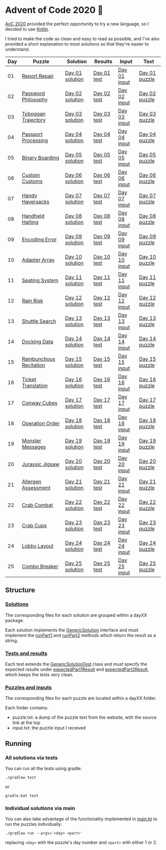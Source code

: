 # Advent of Code 2020 :christmas_tree:

[AoC 2020](http://adventofcode.com/2020) provided the perfect opportunity to try a new language, so I decided to use [Kotlin](https://kotlinlang.org/).

I tried to make the code as clean and easy to read as possible, and I've also provided a short explanation to most solutions so that they're easier to understand.

|Day|Puzzle|Solution|Results|Input|Text|
|-----|-----|-----|-----|-----|-----|
|01|[Report Repair](http://adventofcode.com/2020/day/1)|[Day 01 solution](/src/main/kotlin/solutions/day01/Solution.kt)|[Day 01 test](/src/test/kotlin/solutions/day01/SolutionTest.kt)|[Day 01 input](/src/main/resources/solutions/day01/input.txt)|[Day 01 puzzle](/src/main/resources/solutions/day01/puzzle.txt)|
|02|[Password Philosophy](http://adventofcode.com/2020/day/2)|[Day 02 solution](/src/main/kotlin/solutions/day02/Solution.kt)|[Day 02 test](/src/test/kotlin/solutions/day02/SolutionTest.kt)|[Day 02 input](/src/main/resources/solutions/day02/input.txt)|[Day 02 puzzle](/src/main/resources/solutions/day02/puzzle.txt)|
|03|[Toboggan Trajectory](http://adventofcode.com/2020/day/3)|[Day 03 solution](/src/main/kotlin/solutions/day03/Solution.kt)|[Day 03 test](/src/test/kotlin/solutions/day03/SolutionTest.kt)|[Day 03 input](/src/main/resources/solutions/day03/input.txt)|[Day 03 puzzle](/src/main/resources/solutions/day03/puzzle.txt)|
|04|[Passport Processing](http://adventofcode.com/2020/day/4)|[Day 04 solution](/src/main/kotlin/solutions/day04/Solution.kt)|[Day 04 test](/src/test/kotlin/solutions/day04/SolutionTest.kt)|[Day 04 input](/src/main/resources/solutions/day04/input.txt)|[Day 04 puzzle](/src/main/resources/solutions/day04/puzzle.txt)|
|05|[Binary Boarding](http://adventofcode.com/2020/day/5)|[Day 05 solution](/src/main/kotlin/solutions/day05/Solution.kt)|[Day 05 test](/src/test/kotlin/solutions/day05/SolutionTest.kt)|[Day 05 input](/src/main/resources/solutions/day05/input.txt)|[Day 05 puzzle](/src/main/resources/solutions/day05/puzzle.txt)|
|06|[Custom Customs](http://adventofcode.com/2020/day/6)|[Day 06 solution](/src/main/kotlin/solutions/day06/Solution.kt)|[Day 06 test](/src/test/kotlin/solutions/day06/SolutionTest.kt)|[Day 06 input](/src/main/resources/solutions/day06/input.txt)|[Day 06 puzzle](/src/main/resources/solutions/day06/puzzle.txt)|
|07|[Handy Haversacks](http://adventofcode.com/2020/day/7)|[Day 07 solution](/src/main/kotlin/solutions/day07/Solution.kt)|[Day 07 test](/src/test/kotlin/solutions/day07/SolutionTest.kt)|[Day 07 input](/src/main/resources/solutions/day07/input.txt)|[Day 07 puzzle](/src/main/resources/solutions/day07/puzzle.txt)|
|08|[Handheld Halting](http://adventofcode.com/2020/day/8)|[Day 08 solution](/src/main/kotlin/solutions/day08/Solution.kt)|[Day 08 test](/src/test/kotlin/solutions/day08/SolutionTest.kt)|[Day 08 input](/src/main/resources/solutions/day08/input.txt)|[Day 08 puzzle](/src/main/resources/solutions/day08/puzzle.txt)|
|09|[Encoding Error](http://adventofcode.com/2020/day/9)|[Day 09 solution](/src/main/kotlin/solutions/day09/Solution.kt)|[Day 09 test](/src/test/kotlin/solutions/day09/SolutionTest.kt)|[Day 09 input](/src/main/resources/solutions/day09/input.txt)|[Day 09 puzzle](/src/main/resources/solutions/day09/puzzle.txt)|
|10|[Adapter Array](http://adventofcode.com/2020/day/10)|[Day 10 solution](/src/main/kotlin/solutions/day10/Solution.kt)|[Day 10 test](/src/test/kotlin/solutions/day10/SolutionTest.kt)|[Day 10 input](/src/main/resources/solutions/day10/input.txt)|[Day 10 puzzle](/src/main/resources/solutions/day10/puzzle.txt)|
|11|[Seating System](http://adventofcode.com/2020/day/11)|[Day 11 solution](/src/main/kotlin/solutions/day11/Solution.kt)|[Day 11 test](/src/test/kotlin/solutions/day11/SolutionTest.kt)|[Day 11 input](/src/main/resources/solutions/day11/input.txt)|[Day 11 puzzle](/src/main/resources/solutions/day11/puzzle.txt)|
|12|[Rain Risk](http://adventofcode.com/2020/day/12)|[Day 12 solution](/src/main/kotlin/solutions/day12/Solution.kt)|[Day 12 test](/src/test/kotlin/solutions/day12/SolutionTest.kt)|[Day 12 input](/src/main/resources/solutions/day12/input.txt)|[Day 12 puzzle](/src/main/resources/solutions/day12/puzzle.txt)|
|13|[Shuttle Search](http://adventofcode.com/2020/day/13)|[Day 13 solution](/src/main/kotlin/solutions/day13/Solution.kt)|[Day 13 test](/src/test/kotlin/solutions/day13/SolutionTest.kt)|[Day 13 input](/src/main/resources/solutions/day13/input.txt)|[Day 13 puzzle](/src/main/resources/solutions/day13/puzzle.txt)|
|14|[Docking Data](http://adventofcode.com/2020/day/14)|[Day 14 solution](/src/main/kotlin/solutions/day14/Solution.kt)|[Day 14 test](/src/test/kotlin/solutions/day14/SolutionTest.kt)|[Day 14 input](/src/main/resources/solutions/day14/input.txt)|[Day 14 puzzle](/src/main/resources/solutions/day14/puzzle.txt)|
|15|[Rambunctious Recitation](http://adventofcode.com/2020/day/15)|[Day 15 solution](/src/main/kotlin/solutions/day15/Solution.kt)|[Day 15 test](/src/test/kotlin/solutions/day15/SolutionTest.kt)|[Day 15 input](/src/main/resources/solutions/day15/input.txt)|[Day 15 puzzle](/src/main/resources/solutions/day15/puzzle.txt)|
|16|[Ticket Translation](http://adventofcode.com/2020/day/16)|[Day 16 solution](/src/main/kotlin/solutions/day16/Solution.kt)|[Day 16 test](/src/test/kotlin/solutions/day16/SolutionTest.kt)|[Day 16 input](/src/main/resources/solutions/day16/input.txt)|[Day 16 puzzle](/src/main/resources/solutions/day16/puzzle.txt)|
|17|[Conway Cubes](http://adventofcode.com/2020/day/17)|[Day 17 solution](/src/main/kotlin/solutions/day17/Solution.kt)|[Day 17 test](/src/test/kotlin/solutions/day17/SolutionTest.kt)|[Day 17 input](/src/main/resources/solutions/day17/input.txt)|[Day 17 puzzle](/src/main/resources/solutions/day17/puzzle.txt)|
|18|[Operation Order](http://adventofcode.com/2020/day/18)|[Day 18 solution](/src/main/kotlin/solutions/day18/Solution.kt)|[Day 18 test](/src/test/kotlin/solutions/day18/SolutionTest.kt)|[Day 18 input](/src/main/resources/solutions/day18/input.txt)|[Day 18 puzzle](/src/main/resources/solutions/day18/puzzle.txt)|
|19|[Monster Messages](http://adventofcode.com/2020/day/19)|[Day 19 solution](/src/main/kotlin/solutions/day19/Solution.kt)|[Day 19 test](/src/test/kotlin/solutions/day19/SolutionTest.kt)|[Day 19 input](/src/main/resources/solutions/day19/input.txt)|[Day 19 puzzle](/src/main/resources/solutions/day19/puzzle.txt)|
|20|[Jurassic Jigsaw](http://adventofcode.com/2020/day/20)|[Day 20 solution](/src/main/kotlin/solutions/day20/Solution.kt)|[Day 20 test](/src/test/kotlin/solutions/day20/SolutionTest.kt)|[Day 20 input](/src/main/resources/solutions/day20/input.txt)|[Day 20 puzzle](/src/main/resources/solutions/day20/puzzle.txt)|
|21|[Allergen Assessment](http://adventofcode.com/2020/day/21)|[Day 21 solution](/src/main/kotlin/solutions/day21/Solution.kt)|[Day 21 test](/src/test/kotlin/solutions/day21/SolutionTest.kt)|[Day 21 input](/src/main/resources/solutions/day21/input.txt)|[Day 21 puzzle](/src/main/resources/solutions/day21/puzzle.txt)|
|22|[Crab Combat](http://adventofcode.com/2020/day/22)|[Day 22 solution](/src/main/kotlin/solutions/day22/Solution.kt)|[Day 22 test](/src/test/kotlin/solutions/day22/SolutionTest.kt)|[Day 22 input](/src/main/resources/solutions/day22/input.txt)|[Day 22 puzzle](/src/main/resources/solutions/day22/puzzle.txt)|
|23|[Crab Cups](http://adventofcode.com/2020/day/23)|[Day 23 solution](/src/main/kotlin/solutions/day23/Solution.kt)|[Day 23 test](/src/test/kotlin/solutions/day23/SolutionTest.kt)|[Day 23 input](/src/main/resources/solutions/day23/input.txt)|[Day 23 puzzle](/src/main/resources/solutions/day23/puzzle.txt)|
|24|[Lobby Layout](http://adventofcode.com/2020/day/24)|[Day 24 solution](/src/main/kotlin/solutions/day24/Solution.kt)|[Day 24 test](/src/test/kotlin/solutions/day24/SolutionTest.kt)|[Day 24 input](/src/main/resources/solutions/day24/input.txt)|[Day 24 puzzle](/src/main/resources/solutions/day24/puzzle.txt)|
|25|[Combo Breaker](http://adventofcode.com/2020/day/25)|[Day 25 solution](/src/main/kotlin/solutions/day25/Solution.kt)|[Day 25 test](/src/test/kotlin/solutions/day25/SolutionTest.kt)|[Day 25 input](/src/main/resources/solutions/day25/input.txt)|[Day 25 puzzle](/src/main/resources/solutions/day25/puzzle.txt)|

## Structure

### [Solutions](/src/main/kotlin/solutions)
The corresponding files for each solution are grouped within a dayXX package.

Each solution implements the [GenericSolution](/src/main/kotlin/solutions/GenericSolution.kt) interface and must implement the [runPart1](/src/main/kotlin/solutions/GenericSolution.kt#L6) and [runPart2](/src/main/kotlin/solutions/GenericSolution.kt#L7) methods which return the result as a string. 

### [Tests and results](/src/test/kotlin/solutions)
Each test extends the [GenericSolutionTest](/src/test/kotlin/GenericSolutionTest.kt) class and must specify the expected results under [expectedPart1Result](/src/test/kotlin/GenericSolutionTest.kt#L7) and [expectedPart2Result](/src/test/kotlin/GenericSolutionTest.kt#L8), which keeps the tests very clean.

### [Puzzles and inputs](/src/main/resources/solutions)
The corresponding files for each puzzle are located within a dayXX folder.

Each folder contains:
- puzzle.txt: a dump of the puzzle text from the website, with the source link at the top
- input.txt: the puzzle input I received

## Running

### All solutions via tests
You can run all the tests using gradle:

    ./gradlew test

or

    gradle.bat test

### Individual solutions via main
You can also take advantage of the functionality implemented in [main.kt](/src/main/kotlin/main.kt) to run the puzzles individually:

    ./gradlew run --args='<day> <part>'

replacing `<day>` with the puzzle's day number and `<part>` with either 1 or 2.
